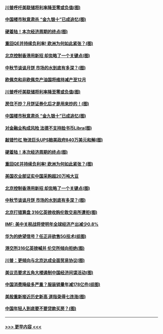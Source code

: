#### [川普呼吁美联储将利率降至零或负值(图)](../pages/p5/907303.md?t=09141822) 
#### [中国楼市秋意肃杀 “金九银十”已成追忆(图)](../pages/p5/907275.md?t=09141822) 
#### [硬着陆！本次经济周期的终点(图)](../pages/p5/907268.md?t=09141822) 
#### [重回QE并持续负利率! 欧洲为何如此紧张？(图)](../pages/p5/907269.md?t=09141822) 
#### [北京控制香港用新招 却忽略了一个关键点(图)](../pages/p5/907256.md?t=09141822) 
#### [中秋节谈谈月饼 市场的水到底有多深？(图)](../pages/p5/907241.md?t=09141822) 
#### [欧佩克和非欧佩克产油国将维持减产至12月](../pages/p5/907339.md?t=09141822) 
#### [川普呼吁美联储将利率降至零或负值(图)](../pages/p5/907303.md?t=09141822) 
#### [房住不炒？月饼证券化后才是用来炒的！(图)](../pages/p5/907337.md?t=09141822) 
#### [中国楼市秋意肃杀 “金九银十”已成追忆(图)](../pages/p5/907275.md?t=09141822) 
#### [对金融业构成风险 法德不支持脸书币Libra(图)](../pages/p5/907312.md?t=09141822) 
#### [敲错竹杠 物流巨头UPS赔美政府840万美元和解(图)](../pages/p5/907308.md?t=09141822) 
#### [硬着陆！本次经济周期的终点(图)](../pages/p5/907268.md?t=09141822) 
#### [重回QE并持续负利率! 欧洲为何如此紧张？(图)](../pages/p5/907269.md?t=09141822) 
#### [美国农业部证实中国采购超20万吨大豆](../pages/p5/907287.md?t=09141822) 
#### [北京控制香港用新招 却忽略了一个关键点(图)](../pages/p5/907256.md?t=09141822) 
#### [中秋节谈谈月饼 市场的水到底有多深？(图)](../pages/p5/907241.md?t=09141822) 
#### [北京打错算盘 316亿英镑收购伦敦交易所遭拒(图)](../pages/p5/907236.md?t=09141822) 
#### [IMF: 美中关税战将使明年全球经济产出减少0.8%](../pages/p5/907233.md?t=09141822) 
#### [华为的绝望信号？任正非欲售5G技术(组图)](../pages/p5/907155.md?t=09141822) 
#### [港交所316亿英镑喊并 伦交所倾向拒绝(图)](../pages/p5/907207.md?t=09141822) 
#### [川普：更倾向与北京达成全面贸易协议(图)](../pages/p5/907211.md?t=09141822) 
#### [美议员要求五角大楼遏制中国经济间谍活动(图)](../pages/p5/907199.md?t=09141822) 
#### [中国消费降级多严重？服装销量年减178亿件(组图)](../pages/p5/907157.md?t=09141822) 
#### [美股重新接近历史新高 道指录得七连涨(图)](../pages/p5/907182.md?t=09141822) 
#### [中国年轻人到底要不要贷款买房？(图)](../pages/p5/907162.md?t=09141822) 

----
#### [ >>> 更早内容 <<< ](../indexes/p5-earlier.md)
